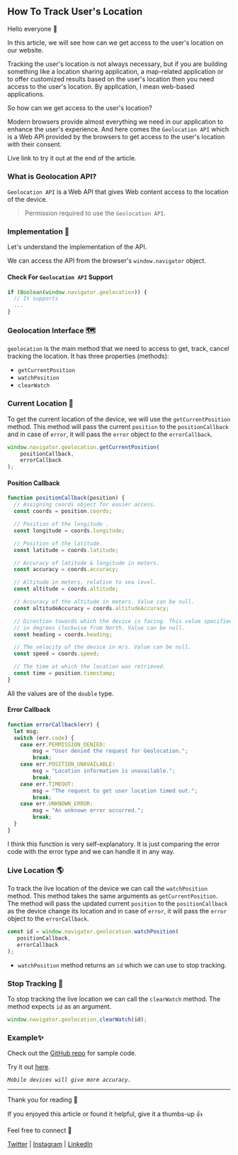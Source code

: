 ## How To Track User's Location

Hello everyone 👋

In this article, we will see how can we get access to the user's location on our website.

Tracking the user's location is not always necessary, but if you are building something like a location sharing application, a map-related application or to offer customized results based on the user's location then you need access to the user's location. By application, I mean web-based applications.

So how can we get access to the user's location? 

Modern browsers provide almost everything we need in our application to enhance the user's experience. And here comes the `Geolocation API` which is a Web API provided by the browsers to get access to the user's location with their consent.

Live link to try it out at the end of the article.

### What is Geolocation API?

`Geolocation API` is a Web API that gives Web content access to the location of the device.

> Permission required to use the `Geolocation API`.

### Implementation 📍

Let's understand the implementation of the API.

We can access the API from the browser's `window.navigator` object.

#### Check For `Geolocation API` Support

```javascript
if (Boolean(window.navigator.geolocation)) {
  // It supports
  ...
}
```

### Geolocation Interface 🗺️

`geolocation` is the main method that we need to access to get, track, cancel tracking the location. It has three properties (methods):

- `getCurrentPosition`
- `watchPosition`
- `clearWatch`


### Current Location 📌

To get the current location of the device, we will use the `getCurrentPosition` method. This method will pass the current `position` to the `positionCallback` and in case of `error`, it will pass the `error` object to the `errorCallback`.

```javascript
window.navigator.geolocation.getCurrentPosition(
    positionCallback,
    errorCallback
);
```

#### Position Callback

```javascript
function positionCallback(position) {
  // Assigning coords object for easier access.
  const coords = position.coords;

  // Position of the longitude .
  const longitude = coords.longitude;

  // Position of the latitude.
  const latitude = coords.latitude;

  // Accuracy of latitude & longitude in meters.
  const accuracy = coords.accuracy;

  // Altitude in meters, relative to sea level.
  const altitude = coords.altitude;

  // Accuracy of the altitude in meters. Value can be null.
  const altitudeAccuracy = coords.altitudeAccuracy;

  // Direction towards which the device is facing. This value specified
  // in degrees clockwise from North. Value can be null.
  const heading = coords.heading;

  // The velocity of the device in m/s. Value can be null.
  const speed = coords.speed;

  // The time at which the location was retrieved.
  const time = position.timestamp;
}
```

All the values are of the `double` type.

#### Error Callback

```javascript
function errorCallback(err) {
  let msg;
  switch (err.code) {
	case err.PERMISSION_DENIED:
		msg = "User denied the request for Geolocation.";
		break;
	case err.POSITION_UNAVAILABLE:
		msg = "Location information is unavailable.";
		break;
	case err.TIMEOUT:
		msg = "The request to get user location timed out.";
		break;
	case err.UNKNOWN_ERROR:
		msg = "An unknown error occurred.";
		break;
  }
}
```

I think this function is very self-explanatory. It is just comparing the error code with the error type and we can handle it in any way.

### Live Location 🌎

To track the live location of the device we can call the `watchPosition` method. This method takes the same arguments as `getCurrentPosition`. The method will pass the updated current `position` to the `positionCallback` as the device change its location and in case of `error`, it will pass the `error` object to the `errorCallback`.

```javascript
const id = window.navigator.geolocation.watchPosition(
   positionCallback,
   errorCallback
);
```

- `watchPosition` method returns an `id` which we can use to stop tracking.

### Stop Tracking  🛑

To stop tracking the live location we can call the `clearWatch` method. The method expects `id` as an argument.

```javascript
window.navigator.geolocation.clearWatch(id);
```

### Example✨

Check out the [GitHub repo](https://github.com/bibekkakati/blogs-projects/tree/main/web/geolocation-api) for sample code.

Try it out [here](https://bibekkakati.github.io/blogs-projects/web/geolocation-api/index.html).

*`Mobile devices will give more accuracy.`*

___


Thank you for reading 🙏

If you enjoyed this article or found it helpful, give it a thumbs-up 👍

Feel free to connect 👋

[Twitter](https://twitter.com/kakatibibek) | [Instagram](https://instagram.com/bibekkakati) | [LinkedIn](https://linkedin.com/in/bibekkakati)
